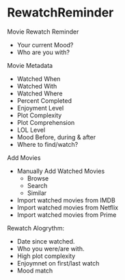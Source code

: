 # RewatchReminder
Movie Rewatch Reminder

- Your current Mood?
- Who are you with?

Movie Metadata

- Watched When
- Watched With
- Watched Where
- Percent Completed
- Enjoyment Level
- Plot Complexity
- Plot Comprehension
- LOL Level
- Mood Before, during & after
- Where to find/watch?

Add Movies

- Manually Add Watched Movies
  - Browse
  - Search
  - Similar
- Import watched movies from IMDB
- Import watched movies from Netflix
- Import watched movies from Prime

Rewatch Alogrythm:

- Date since watched.
- Who you were/are with.
- High plot complexity
- Enjoymnet on first/last watch
- Mood match
